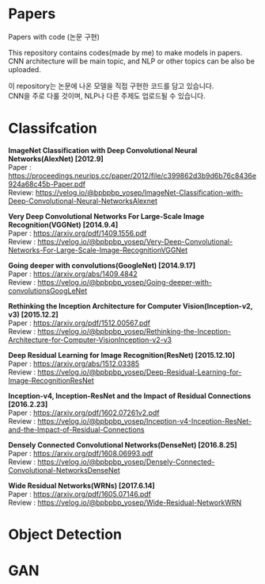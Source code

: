 # Papers
Papers with code (논문 구현)

This repository contains codes(made by me) to make models in papers.  
CNN architecture will be main topic, and NLP or other topics can be also be uploaded.

이 repository는 논문에 나온 모델을 직접 구현한 코드를 담고 있습니다.  
CNN을 주로 다룰 것이며, NLP나 다른 주제도 업로드될 수 있습니다.

# Classifcation  

**ImageNet Classification with Deep Convolutional Neural Networks(AlexNet) [2012.9]**   
Paper : https://proceedings.neurips.cc/paper/2012/file/c399862d3b9d6b76c8436e924a68c45b-Paper.pdf  
Review: https://velog.io/@bpbpbp_yosep/ImageNet-Classification-with-Deep-Convolutional-Neural-NetworksAlexnet  

**Very Deep Convolutional Networks For Large-Scale Image Recognition(VGGNet) [2014.9.4]**  
Paper : https://arxiv.org/pdf/1409.1556.pdf  
Review : https://velog.io/@bpbpbp_yosep/Very-Deep-Convolutional-Networks-For-Large-Scale-Image-RecognitionVGGNet  

**Going deeper with convolutions(GoogleNet) [2014.9.17]**  
Paper : https://arxiv.org/abs/1409.4842  
Review : https://velog.io/@bpbpbp_yosep/Going-deeper-with-convolutionsGoogLeNet  

**Rethinking the Inception Architecture for Computer Vision(Inception-v2, v3) [2015.12.2]**  
Paper : https://arxiv.org/pdf/1512.00567.pdf  
Review : https://velog.io/@bpbpbp_yosep/Rethinking-the-Inception-Architecture-for-Computer-VisionInception-v2-v3   

**Deep Residual Learning for Image Recognition(ResNet) [2015.12.10]**  
Paper : https://arxiv.org/abs/1512.03385  
Review : https://velog.io/@bpbpbp_yosep/Deep-Residual-Learning-for-Image-RecognitionResNet  
  
**Inception-v4, Inception-ResNet and the Impact of Residual Connections [2016.2.23]**  
Paper : https://arxiv.org/pdf/1602.07261v2.pdf  
Review : https://velog.io/@bpbpbp_yosep/Inception-v4-Inception-ResNet-and-the-Impact-of-Residual-Connections  
  
**Densely Connected Convolutional Networks(DenseNet) [2016.8.25]**  
Paper : https://arxiv.org/pdf/1608.06993.pdf  
Review : https://velog.io/@bpbpbp_yosep/Densely-Connected-Convolutional-NetworksDenseNet  

**Wide Residual Networks(WRNs) [2017.6.14]**  
Paper : https://arxiv.org/pdf/1605.07146.pdf  
Review : https://velog.io/@bpbpbp_yosep/Wide-Residual-NetworkWRN  

# Object Detection  

# GAN  

